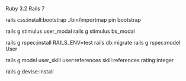 Ruby 3.2
Rails 7

rails css:install:bootstrap
./bin/importmap pin bootstrap

rails g stimulus user_modal
rails g stimulus bs_modal

rails g rspec:install
RAILS_ENV=test rails db:migrate 
rails g rspec:model User

rails g model user_skill user:references skill:references rating:integer

rails g devise:install
